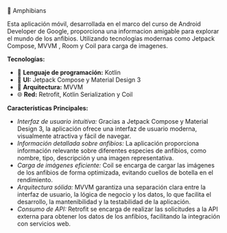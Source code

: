 🐸 Amphibians

Esta aplicación móvil, desarrollada en el marco del curso de Android Developer de Google, proporciona una informacion amigable para explorar el mundo de los anfibios. Utilizando tecnologías modernas como Jetpack Compose, MVVM , Room y Coil para carga de imagenes.

**Tecnologías:**
* 💬 **Lenguaje de programación:** Kotlin
* 📱 **UI:** Jetpack Compose y Material Design 3
* 📐 **Arquitectura:** MVVM 
* 🌐 **Red:** Retrofit, Kotlin Serialization y Coil

**Características Principales:**
* *Interfaz de usuario intuitiva:* Gracias a Jetpack Compose y Material Design 3, la aplicación ofrece una interfaz de usuario moderna, visualmente atractiva y fácil de navegar.
* *Información detallada sobre anfibios:* La aplicación proporciona información relevante sobre diferentes especies de anfibios, como nombre, tipo, descripción y una imagen representativa.
* *Carga de imágenes eficiente:* Coil se encarga de cargar las imágenes de los anfibios de forma optimizada, evitando cuellos de botella en el rendimiento.
* *Arquitectura sólida:* MVVM garantiza una separación clara entre la interfaz de usuario, la lógica de negocio y los datos, lo que facilita el desarrollo, la mantenibilidad y la testabilidad de la aplicación.
* *Consumo de API:* Retrofit se encarga de realizar las solicitudes a la API externa para obtener los datos de los anfibios, facilitando la integración con servicios web.
